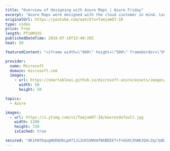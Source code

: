 ```yaml
---
title: "Overview of designing with Azure Maps | Azure Friday"
excerpt: "Azure Maps were designed with the cloud customer in mind. Learn about the cartography design process as well as the robust data behind the curtains.   For more information:  • Azure Maps (sample) https://aka.ms/azfr/413/01  • Azure Maps product page https://aka.ms/azfr/413/02  • Azure Maps pricing page"
originalUrl: https://youtube.com/watch?v=TamjamO7-I8
type: video
price: Free
length: PT10M33S
publishedDateTime: 2018-07-16T15:48:20Z
heat: 50

featuredContent: "<iframe width=\"800\" height=\"500\" frameborder=\"0\" src=\"https://www.youtube.com/embed/TamjamO7-I8\" allow=\"accelerometer; autoplay; encrypted-media; gyroscope; picture-in-picture\" allowfullscreen></iframe>"

provider:
  name: Microsoft
  domain: microsoft.com
  images:
    - url: https://smartableai.github.io/microsoft-azure/assets/images/organizations/microsoft.com-50x50.jpg
      width: 50
      height: 50

topics:
  - Azure

images:
  - url: https://i.ytimg.com/vi/TamjamO7-I8/maxresdefault.jpg
    width: 1280
    height: 720
    isCached: true

secured: "dK1FW7DqugNUDQdkLpH71Ji2UXSVWVmfWXBEEEfvf+kbXCXhWbJQ4cZqi7pBzew4T0/soGm+CcBJjHq2Moqw4Ljc72OyVTb/avMrnf88UtO/9YOMynTrYUidR/YGcBbMVvzyYUW/JfXi4B/hUNfdYOtTid6JV30HKpYPovTJr3Weru/tP4pl1I2jYebO1li91mQQihBDlYMQ3qrGSIGiPO91zzCbvLdxz5QWz9C5NyWh6FEltI5cFYttfGjEwGkai0heegvyRG98FDOet1w9KSHLKRay4QMfNHgSKOjNaMmYTQOMaZsA1+5KfhNF7cDtpEUxiDQYdBBMhJrNQExFseW5h5JuHieksXeU6yb2qDf+vjEtY/iNyvNGL9DmJeRV74IwcLub8e9MqSoK0VkPSNe1T1hwqCirAiryK2ljU1o=;V8pufUP/QHd+Q+Y/7WBP6Q=="
---
```


